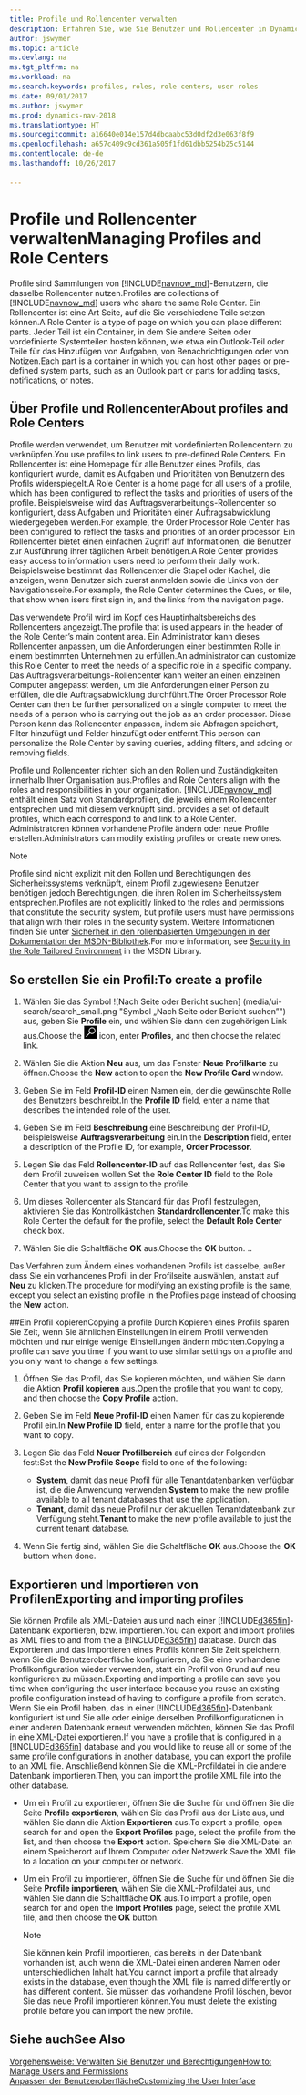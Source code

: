 ```yaml
---
title: Profile und Rollencenter verwalten
description: Erfahren Sie, wie Sie Benutzer und Rollencenter in Dynamics NAV verwalten.
author: jswymer
ms.topic: article
ms.devlang: na
ms.tgt_pltfrm: na
ms.workload: na
ms.search.keywords: profiles, roles, role centers, user roles
ms.date: 09/01/2017
ms.author: jswymer
ms.prod: dynamics-nav-2018
ms.translationtype: HT
ms.sourcegitcommit: a16640e014e157d4dbcaabc53d0df2d3e063f8f9
ms.openlocfilehash: a657c409c9cd361a505f1fd61dbb5254b25c5144
ms.contentlocale: de-de
ms.lasthandoff: 10/26/2017

---
```

# <a name="managing-profiles-and-role-centers"></a><span data-ttu-id="8c1df-103">Profile und Rollencenter verwalten</span><span class="sxs-lookup"><span data-stu-id="8c1df-103">Managing Profiles and Role Centers</span></span>
<span data-ttu-id="8c1df-104">Profile sind Sammlungen von [!INCLUDE[navnow_md](includes/navnow_md.md)]-Benutzern, die dasselbe Rollencenter nutzen.</span><span class="sxs-lookup"><span data-stu-id="8c1df-104">Profiles are collections of [!INCLUDE[navnow_md](includes/navnow_md.md)] users who share the same Role Center.</span></span> <span data-ttu-id="8c1df-105">Ein Rollencenter ist eine Art Seite, auf die Sie verschiedene Teile setzen können.</span><span class="sxs-lookup"><span data-stu-id="8c1df-105">A Role Center is a type of page on which you can place different parts.</span></span> <span data-ttu-id="8c1df-106">Jeder Teil ist ein Container, in dem Sie andere Seiten oder vordefinierte Systemteilen hosten können, wie etwa ein Outlook-Teil oder Teile für das Hinzufügen von Aufgaben, von Benachrichtigungen oder von Notizen.</span><span class="sxs-lookup"><span data-stu-id="8c1df-106">Each part is a container in which you can host other pages or pre-defined system parts, such as an Outlook part or parts for adding tasks, notifications, or notes.</span></span>  

## <a name="about-profiles-and-role-centers"></a><span data-ttu-id="8c1df-107">Über Profile und Rollencenter</span><span class="sxs-lookup"><span data-stu-id="8c1df-107">About profiles and Role Centers</span></span>
<span data-ttu-id="8c1df-108">Profile werden verwendet, um Benutzer mit vordefinierten Rollencentern zu verknüpfen.</span><span class="sxs-lookup"><span data-stu-id="8c1df-108">You use profiles to link users to pre-defined Role Centers.</span></span> <span data-ttu-id="8c1df-109">Ein Rollencenter ist eine Homepage für alle Benutzer eines Profils, das konfiguriert wurde, damit es Aufgaben und Prioritäten von Benutzern des Profils widerspiegelt.</span><span class="sxs-lookup"><span data-stu-id="8c1df-109">A Role Center is a home page for all users of a profile, which has been configured to reflect the tasks and priorities of users of the profile.</span></span> <span data-ttu-id="8c1df-110">Beispielsweise wird das Auftragsverarbeitungs-Rollencenter so konfiguriert, dass Aufgaben und Prioritäten einer Auftragsabwicklung wiedergegeben werden.</span><span class="sxs-lookup"><span data-stu-id="8c1df-110">For example, the Order Processor Role Center has been configured to reflect the tasks and priorities of an order processor.</span></span> <span data-ttu-id="8c1df-111">Ein Rollencenter bietet einen einfachen Zugriff auf Informationen, die Benutzer zur Ausführung ihrer täglichen Arbeit benötigen.</span><span class="sxs-lookup"><span data-stu-id="8c1df-111">A Role Center provides easy access to information users need to perform their daily work.</span></span> <span data-ttu-id="8c1df-112">Beispielsweise bestimmt das Rollencenter die Stapel oder Kachel, die anzeigen, wenn Benutzer sich zuerst anmelden sowie die Links von der Navigationsseite.</span><span class="sxs-lookup"><span data-stu-id="8c1df-112">For example, the Role Center determines the Cues, or tile, that show when isers first sign in, and the links from the navigation page.</span></span>

<span data-ttu-id="8c1df-113">Das verwendete Profil wird im Kopf des Hauptinhaltsbereichs des Rollencenters angezeigt.</span><span class="sxs-lookup"><span data-stu-id="8c1df-113">The profile that is used appears in the header of the Role Center’s main content area.</span></span> <span data-ttu-id="8c1df-114">Ein Administrator kann dieses Rollencenter anpassen, um die Anforderungen einer bestimmten Rolle in einem bestimmten Unternehmen zu erfüllen.</span><span class="sxs-lookup"><span data-stu-id="8c1df-114">An administrator can customize this Role Center to meet the needs of a specific role in a specific company.</span></span> <span data-ttu-id="8c1df-115">Das Auftragsverarbeitungs-Rollencenter kann weiter an einen einzelnen Computer angepasst werden, um die Anforderungen einer Person zu erfüllen, die die Auftragsabwicklung durchführt.</span><span class="sxs-lookup"><span data-stu-id="8c1df-115">The Order Processor Role Center can then be further personalized on a single computer to meet the needs of a person who is carrying out the job as an order processor.</span></span> <span data-ttu-id="8c1df-116">Diese Person kann das Rollencenter anpassen, indem sie Abfragen speichert, Filter hinzufügt und Felder hinzufügt oder entfernt.</span><span class="sxs-lookup"><span data-stu-id="8c1df-116">This person can personalize the Role Center by saving queries, adding filters, and adding or removing fields.</span></span>

<span data-ttu-id="8c1df-117">Profile und Rollencenter richten sich an den Rollen und Zuständigkeiten innerhalb Ihrer Organisation aus.</span><span class="sxs-lookup"><span data-stu-id="8c1df-117">Profiles and Role Centers align with the roles and responsibilities in your organization.</span></span> [!INCLUDE[navnow_md](includes/navnow_md.md)]<span data-ttu-id="8c1df-118"> enthält einen Satz von Standardprofilen, die jeweils einem Rollencenter entsprechen und mit diesem verknüpft sind.</span><span class="sxs-lookup"><span data-stu-id="8c1df-118"> provides a set of default profiles, which each correspond to and link to a Role Center.</span></span> <span data-ttu-id="8c1df-119">Administratoren können vorhandene Profile ändern oder neue Profile erstellen.</span><span class="sxs-lookup"><span data-stu-id="8c1df-119">Administrators can modify existing profiles or create new ones.</span></span>  

> [!NOTE]  
>  <span data-ttu-id="8c1df-120">Profile sind nicht explizit mit den Rollen und Berechtigungen des Sicherheitssystems verknüpft, einem Profil zugewiesene Benutzer benötigen jedoch Berechtigungen, die ihren Rollen im Sicherheitssystem entsprechen.</span><span class="sxs-lookup"><span data-stu-id="8c1df-120">Profiles are not explicitly linked to the roles and permissions that constitute the security system, but profile users must have permissions that align with their roles in the security system.</span></span> <span data-ttu-id="8c1df-121">Weitere Informationen finden Sie unter [Sicherheit in den rollenbasierten Umgebungen in der Dokumentation der MSDN-Bibliothek](http://go.microsoft.com/fwlink?LinkId=147633).</span><span class="sxs-lookup"><span data-stu-id="8c1df-121">For more information, see [Security in the Role Tailored Environment](http://go.microsoft.com/fwlink?LinkId=147633) in the MSDN Library.</span></span>

## <a name="to-create-a-profile"></a><span data-ttu-id="8c1df-122">So erstellen Sie ein Profil:</span><span class="sxs-lookup"><span data-stu-id="8c1df-122">To create a profile</span></span>
1.  <span data-ttu-id="8c1df-123">Wählen Sie das Symbol ![Nach Seite oder Bericht suchen] (media/ui-search/search_small.png "Symbol „Nach Seite oder Bericht suchen”") aus, geben Sie **Profile** ein, und wählen Sie dann den zugehörigen Link aus.</span><span class="sxs-lookup"><span data-stu-id="8c1df-123">Choose the ![Search for Page or Report](media/ui-search/search_small.png "Search for Page or Report icon") icon, enter **Profiles**, and then choose the related link.</span></span>  

2.  <span data-ttu-id="8c1df-124">Wählen Sie die Aktion **Neu** aus, um das Fenster **Neue Profilkarte** zu öffnen.</span><span class="sxs-lookup"><span data-stu-id="8c1df-124">Choose the **New** action to open the **New Profile Card** window.</span></span>  

3.  <span data-ttu-id="8c1df-125">Geben Sie im Feld **Profil-ID** einen Namen ein, der die gewünschte Rolle des Benutzers beschreibt.</span><span class="sxs-lookup"><span data-stu-id="8c1df-125">In the **Profile ID** field, enter a name that describes the intended role of the user.</span></span>  

4.  <span data-ttu-id="8c1df-126">Geben Sie im Feld **Beschreibung** eine Beschreibung der Profil-ID, beispielsweise **Auftragsverarbeitung** ein.</span><span class="sxs-lookup"><span data-stu-id="8c1df-126">In the **Description** field, enter a description of the Profile ID, for example, **Order Processor**.</span></span>  

5.  <span data-ttu-id="8c1df-127">Legen Sie das Feld **Rollencenter-ID** auf das Rollencenter fest, das Sie dem Profil zuweisen wollen.</span><span class="sxs-lookup"><span data-stu-id="8c1df-127">Set the **Role Center ID** field to the Role Center that you want to assign to the profile.</span></span>  

6.  <span data-ttu-id="8c1df-128">Um dieses Rollencenter als Standard für das Profil festzulegen, aktivieren Sie das Kontrollkästchen **Standardrollencenter**.</span><span class="sxs-lookup"><span data-stu-id="8c1df-128">To make this Role Center the default for the profile, select the **Default Role Center** check box.</span></span>  

7.  <span data-ttu-id="8c1df-129">Wählen Sie die Schaltfläche **OK** aus.</span><span class="sxs-lookup"><span data-stu-id="8c1df-129">Choose the **OK** button.</span></span> <span data-ttu-id="8c1df-130">.</span><span class="sxs-lookup"><span data-stu-id="8c1df-130">.</span></span>  

<span data-ttu-id="8c1df-131">Das Verfahren zum Ändern eines vorhandenen Profils ist dasselbe, außer dass Sie ein vorhandenes Profil in der Profilseite auswählen, anstatt auf **Neu** zu klicken.</span><span class="sxs-lookup"><span data-stu-id="8c1df-131">The procedure for modifying an existing profile is the same, except you select an existing profile in the Profiles page instead of choosing the **New** action.</span></span>  


##<a name="copying-a-profile"></a><span data-ttu-id="8c1df-132">Ein Profil kopieren</span><span class="sxs-lookup"><span data-stu-id="8c1df-132">Copying a profile</span></span>
<span data-ttu-id="8c1df-133">Durch Kopieren eines Profils sparen Sie Zeit, wenn Sie ähnlichen Einstellungen in einem Profil verwenden möchten und nur einige wenige Einstellungen ändern möchten.</span><span class="sxs-lookup"><span data-stu-id="8c1df-133">Copying a profile can save you time if you want to use similar settings on a profile and you only want to change a few settings.</span></span>

1.  <span data-ttu-id="8c1df-134">Öffnen Sie das Profil, das Sie kopieren möchten, und wählen Sie dann die Aktion **Profil kopieren** aus.</span><span class="sxs-lookup"><span data-stu-id="8c1df-134">Open the profile that you want to copy, and then choose the **Copy Profile** action.</span></span>

2.  <span data-ttu-id="8c1df-135">Geben Sie im Feld **Neue Profil-ID** einen Namen für das zu kopierende Profil ein.</span><span class="sxs-lookup"><span data-stu-id="8c1df-135">In **New Profile ID** field, enter a name for the profile that you want to copy.</span></span>

3.  <span data-ttu-id="8c1df-136">Legen Sie das Feld **Neuer Profilbereich** auf eines der Folgenden fest:</span><span class="sxs-lookup"><span data-stu-id="8c1df-136">Set the **New Profile Scope** field to one of the following:</span></span>

    - <span data-ttu-id="8c1df-137">**System**, damit das neue Profil für alle Tenantdatenbanken verfügbar ist, die die Anwendung verwenden.</span><span class="sxs-lookup"><span data-stu-id="8c1df-137">**System** to make the new profile available to all tenant databases that use the application.</span></span>
    - <span data-ttu-id="8c1df-138">**Tenant**, damit das neue Profil nur der aktuellen Tenantdatenbank zur Verfügung steht.</span><span class="sxs-lookup"><span data-stu-id="8c1df-138">**Tenant** to make the new profile available to just the current tenant database.</span></span>
4. <span data-ttu-id="8c1df-139">Wenn Sie fertig sind, wählen Sie die Schaltfläche **OK** aus.</span><span class="sxs-lookup"><span data-stu-id="8c1df-139">Choose the **OK** buttom when done.</span></span>

## <span data-ttu-id="8c1df-140"><a name="ExportImportProfile"></a>Exportieren und Importieren von Profilen</span><span class="sxs-lookup"><span data-stu-id="8c1df-140"><a name="ExportImportProfile"></a>Exporting and importing profiles</span></span>

<span data-ttu-id="8c1df-141">Sie können Profile als XML-Dateien aus und nach einer [!INCLUDE[d365fin](includes/d365fin_md.md)]-Datenbank exportieren, bzw. importieren.</span><span class="sxs-lookup"><span data-stu-id="8c1df-141">You can export and import profiles as XML files to and from the a [!INCLUDE[d365fin](includes/d365fin_md.md)] database.</span></span> <span data-ttu-id="8c1df-142">Durch das Exportieren und das Importieren eines Profils können Sie Zeit speichern, wenn Sie die Benutzeroberfläche konfigurieren, da Sie eine vorhandene Profilkonfiguration wieder verwenden, statt ein Profil von Grund auf neu konfigurieren zu müssen.</span><span class="sxs-lookup"><span data-stu-id="8c1df-142">Exporting and importing a profile can save you time when configuring the user interface because you reuse an existing profile configuration instead of having to configure a profile from scratch.</span></span> <span data-ttu-id="8c1df-143">Wenn Sie ein Profil haben, das in einer [!INCLUDE[d365fin](includes/d365fin_md.md)]-Datenbank konfiguriert ist und Sie alle oder einige derselben Profilkonfigurationen in einer anderen Datenbank erneut verwenden möchten, können Sie das Profil in eine XML-Datei exportieren.</span><span class="sxs-lookup"><span data-stu-id="8c1df-143">If you have a profile that is configured in a [!INCLUDE[d365fin](includes/d365fin_md.md)] database and you would like to reuse all or some of the same profile configurations in another database, you can export the profile to an XML file.</span></span> <span data-ttu-id="8c1df-144">Anschließend können Sie die XML-Profildatei in die andere Datenbank importieren.</span><span class="sxs-lookup"><span data-stu-id="8c1df-144">Then, you can import the profile XML file into the other database.</span></span>

-   <span data-ttu-id="8c1df-145">Um ein Profil zu exportieren, öffnen Sie die Suche für und öffnen Sie die Seite **Profile exportieren**, wählen Sie das Profil aus der Liste aus, und wählen Sie dann die Aktion **Exportieren** aus.</span><span class="sxs-lookup"><span data-stu-id="8c1df-145">To export a profile, open search for and open the **Export Profiles** page, select the profile from the list, and then choose the **Export** action.</span></span> <span data-ttu-id="8c1df-146">Speichern Sie die XML-Datei an einem Speicherort auf Ihrem Computer oder Netzwerk.</span><span class="sxs-lookup"><span data-stu-id="8c1df-146">Save the XML file to a location on your computer or network.</span></span>

-   <span data-ttu-id="8c1df-147">Um ein Profil zu importieren, öffnen Sie die Suche für und öffnen Sie die Seite **Profile importieren**, wählen Sie die XML-Profildatei aus, und wählen Sie dann die Schaltfläche **OK** aus.</span><span class="sxs-lookup"><span data-stu-id="8c1df-147">To import a profile, open search for and open the **Import Profiles** page, select the profile XML file, and then choose the **OK** button.</span></span>

    > [!NOTE]  
    >  <span data-ttu-id="8c1df-148">Sie können kein Profil importieren, das bereits in der Datenbank vorhanden ist, auch wenn die XML-Datei einen anderen Namen oder unterschiedlichen Inhalt hat.</span><span class="sxs-lookup"><span data-stu-id="8c1df-148">You cannot import a profile that already exists in the database, even though the XML file is named differently or has different content.</span></span> <span data-ttu-id="8c1df-149">Sie müssen das vorhandene Profil löschen, bevor Sie das neue Profil importieren können.</span><span class="sxs-lookup"><span data-stu-id="8c1df-149">You must delete the existing profile before you can import the new profile.</span></span>



## <a name="see-also"></a><span data-ttu-id="8c1df-150">Siehe auch</span><span class="sxs-lookup"><span data-stu-id="8c1df-150">See Also</span></span>  
[<span data-ttu-id="8c1df-151">Vorgehensweise: Verwalten Sie Benutzer und Berechtigungen</span><span class="sxs-lookup"><span data-stu-id="8c1df-151">How to: Manage Users and Permissions</span></span>](ui-how-users-permissions.md)  
[<span data-ttu-id="8c1df-152">Anpassen der Benutzeroberfläche</span><span class="sxs-lookup"><span data-stu-id="8c1df-152">Customizing the User Interface</span></span>](ui-customizing-overview.md)   
<!--[Security Overview](../Security%20Overview.md)-->

